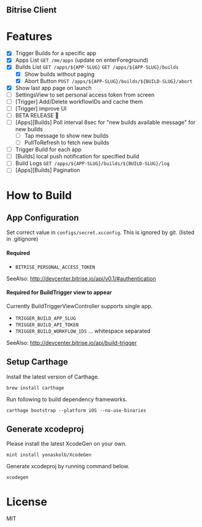 Bitrise Client
---

# Features
- [x] Trigger Builds for a specific app
- [x] Apps List `GET /me/apps` (update on enterForeground)
- [x] Builds List `GET /apps/${APP-SLUG}` `GET /apps/${APP-SLUG}/builds`
  + [x] Show builds without paging
  + [x] Abort Button `POST /apps/${APP-SLUG}/builds/${BUILD-SLUG}/abort`
- [x] Show last app page on launch
- [ ] SettingsView to set personal access token from screen
- [ ] [Trigger] Add/Delete workflowIDs and cache them
- [ ] [Trigger] improve UI
- [ ] BETA RELEASE 🚀
- [ ] [Apps][Builds] Poll interval 8sec for "new builds available message" for new builds
  + [ ] Tap message to show new builds
  + [ ] PullToRefresh to fetch new builds
- [ ] Trigger Build for each app
- [ ] [Builds] local push notification for specified build
- [ ] Build Logs `GET /apps/${APP-SLUG}/builds/${BUILD-SLUG}/log`
- [ ] [Apps][Builds] Pagination

# How to Build
## App Configuration

Set correct value in `configs/secret.xcconfig`.
This is ignored by git. (listed in .gitignore)

#### Required
- `BITRISE_PERSONAL_ACCESS_TOKEN`

SeeAlso: http://devcenter.bitrise.io/api/v0.1/#authentication

#### Required for BuildTrigger view to appear

Currently BuildTriggerViewController supports single app.

- `TRIGGER_BUILD_APP_SLUG`
- `TRIGGER_BUILD_API_TOKEN`
- `TRIGGER_BUILD_WORKFLOW_IDS` ... whitespace separated

SeeAlso: http://devcenter.bitrise.io/api/build-trigger

## Setup Carthage
Install the latest version of Carthage.
```
brew install carthage
```

Run following to build dependency frameworks.
```
carthage bootstrap --platform iOS --no-use-binaries
```

## Generate xcodeproj

Please install the latest XcodeGen on your own.
```
mint install yonaskolb/XcodeGen
```

Generate xcodeproj by running command below.
```
xcodegen
```

# License
MIT
